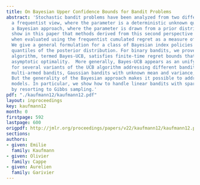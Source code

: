 ```yaml
---
title: On Bayesian Upper Confidence Bounds for Bandit Problems
abstract: 'Stochastic bandit problems have been analyzed from two different perspectives:
  a frequentist view, where the parameter is a deterministic unknown quantity, and
  a Bayesian approach, where the parameter is drawn from a prior distribution.  We
  show in this paper that methods derived from this second perspective prove optimal
  when evaluated using the frequentist cumulated regret as a measure of performance.
  We give a general formulation for a class of Bayesian index policies that rely on
  quantiles of the posterior distribution. For binary bandits, we prove that the corresponding
  algorithm, termed Bayes-UCB, satisfies finite-time regret bounds that imply its
  asymptotic optimality.  More generally, Bayes-UCB appears as an unifying framework
  for several variants of the UCB algorithm addressing different bandit problems (parametric
  multi-armed bandits, Gaussian bandits with unknown mean and variance, linear bandits).
  But the generality of the Bayesian approach makes it possible to address more challenging
  models. In particular, we show how to handle linear bandits with sparsity constraints
  by resorting to Gibbs sampling.'
pdf: "./kaufmann12/kaufmann12.pdf"
layout: inproceedings
key: kaufmann12
month: 0
firstpage: 592
lastpage: 600
origpdf: http://jmlr.org/proceedings/papers/v22/kaufmann12/kaufmann12.pdf
sections: 
authors:
- given: Emilie
  family: Kaufmann
- given: Olivier
  family: Cappe
- given: Aurelien
  family: Garivier
---
```

